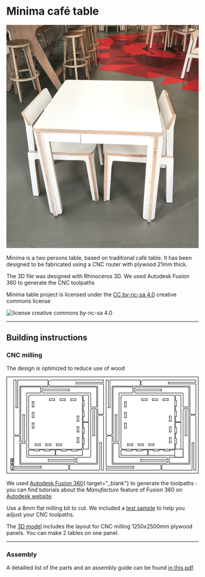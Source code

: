 # Minima café table

![minima table](img/IMG_20190313_184753.jpg)

Minima is a two persons table, based on traditional café table.
It has been designed to be fabricated using a CNC router with plywood 21mm thick.

The 3D file was designed with Rhinoceros 3D.
We used Autodesk Fusion 360 to generate the CNC toolpaths

Minima table project is licensed under the [CC by-nc-sa 4.0](https://creativecommons.org/licenses/by-nc-sa/4.0/) creative commons license

![license creative commons by-nc-sa 4.0](https://i.creativecommons.org/l/by-nc-sa/4.0/88x31.png)

---

## Building instructions

### CNC milling

The design is optimized to reduce use of wood

![minima table 2D](img/minima_cafe_21mm_2D.png)


We used [Autodesk Fusion 360](https://www.autodesk.com/products/fusion-360/overview){:target="_blank"} to generate the toolpaths : you can find tutorials about the _Manufacture_ feature of Fusion 360 on [Autodesk website](https://f360ap.autodesk.com/courses#creating-toolpaths-and-programs-cam).

Use a 8mm flat milling bit to cut.
We included a [test sample](cnc_sample.3dm) to help you adjust your CNC toolpaths.

The [3D model](minima_cafe_21mm.3dm) includes the layout for CNC milling 1250x2500mm plywood panels. You can make 2 tables on one panel.

---

### Assembly

A detailled list of the parts and an assembly guide can be found [in this pdf](minima_assembly.pdf).
